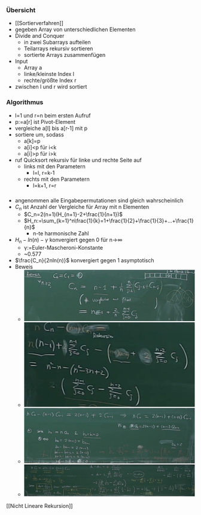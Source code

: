 ### Übersicht
+ [[Sortierverfahren]]
+ gegeben Array von unterschiedlichen Elementen
+ Divide and Conquer
	+ in zwei Subarrays aufteilen
	+ Teilarrays rekursiv sortieren
	+ sortierte Arrays zusammenfügen
+ Input
	+ Array a
	+ linke/kleinste Index l
	+ rechte/größte Index r
+ zwischen l und r wird sortiert

### Algorithmus
+ l=1 und r=n beim ersten Aufruf
+ p:=a\[r] ist Pivot-Element
+ vergleiche a\[l] bis a\[r-1] mit p
+ sortiere um, sodass
	+ a\[k]=p
	+ a\[i]\<p für i\<k
	+ a\[i]\>p für i\>k
+ ruf Quicksort rekursiv für linke und rechte Seite auf
	+ links mit den Parametern
		+ l=l, r=k-1
	+ rechts mit den Parametern
		+ l=k+1, r=r

###
+ angenommen alle Eingabepermutationen sind gleich wahrscheinlich
+ $C_n$ ist Anzahl der Vergleiche für Array mit n Elementen
	+ $C_n=2(n+1)(H_{n+1}-2+\frac{1}{n+1})$
	+ $H_n:=\sum_{k=1}^n\frac{1}{k}=1+\frac{1}{2}+\frac{1}{3}+...+\frac{1}{n}$
		+ n-te harmonische Zahl
+ $H_n-ln(n)-γ$ konvergiert gegen 0 für n->∞
	+ γ:=Euler-Mascheroni-Konstante
	+ ~0.577
+ $\frac{C_n}{2nln(n)}$ konvergiert gegen 1 asymptotisch
+ Beweis
	+ ![](Pasted%20image%2020220508124455.png)
	+ ![](Pasted%20image%2020220508124704.png)
	+ ![](Pasted%20image%2020220508124754.png)
	+ ![](Pasted%20image%2020220508124917.png)

[[Nicht Lineare Rekursion]]